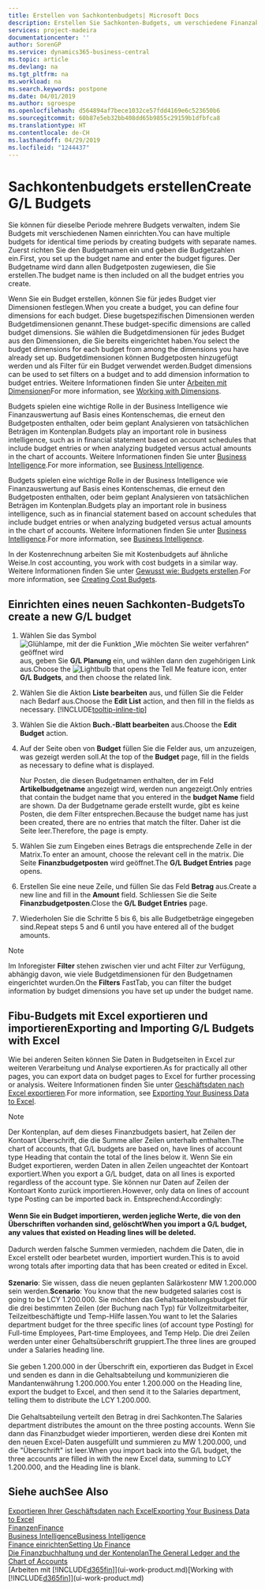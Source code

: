 ```yaml
---
title: Erstellen von Sachkontenbudgets| Microsoft Docs
description: Erstellen Sie Sachkonten-Budgets, um verschiedene Finanzaktivitäten zu prognostizieren und Dimensionen zu den einzelnen Intelligence-Zwecken zuzuordnen.
services: project-madeira
documentationcenter: ''
author: SorenGP
ms.service: dynamics365-business-central
ms.topic: article
ms.devlang: na
ms.tgt_pltfrm: na
ms.workload: na
ms.search.keywords: postpone
ms.date: 04/01/2019
ms.author: sgroespe
ms.openlocfilehash: d564894af7bece1032ce57fdd4169e6c523650b6
ms.sourcegitcommit: 60b87e5eb32bb408dd65b9855c29159b1dfbfca8
ms.translationtype: HT
ms.contentlocale: de-CH
ms.lasthandoff: 04/29/2019
ms.locfileid: "1244437"
---
```

# <a name="create-gl-budgets"></a><span data-ttu-id="9996b-103">Sachkontenbudgets erstellen</span><span class="sxs-lookup"><span data-stu-id="9996b-103">Create G/L Budgets</span></span>
<span data-ttu-id="9996b-104">Sie können für dieselbe Periode mehrere Budgets verwalten, indem Sie Budgets mit verschiedenen Namen einrichten.</span><span class="sxs-lookup"><span data-stu-id="9996b-104">You can have multiple budgets for identical time periods by creating budgets with separate names.</span></span> <span data-ttu-id="9996b-105">Zuerst richten Sie den Budgetnamen ein und geben die Budgetzahlen ein.</span><span class="sxs-lookup"><span data-stu-id="9996b-105">First, you set up the budget name and enter the budget figures.</span></span> <span data-ttu-id="9996b-106">Der Budgetname wird dann allen Budgetposten zugewiesen, die Sie erstellen.</span><span class="sxs-lookup"><span data-stu-id="9996b-106">The budget name is then included on all the budget entries you create.</span></span>  

 <span data-ttu-id="9996b-107">Wenn Sie ein Budget erstellen, können Sie für jedes Budget vier Dimensionen festlegen.</span><span class="sxs-lookup"><span data-stu-id="9996b-107">When you create a budget, you can define four dimensions for each budget.</span></span> <span data-ttu-id="9996b-108">Diese bugetspezifischen Dimensionen werden Budgetdimensionen genannt.</span><span class="sxs-lookup"><span data-stu-id="9996b-108">These budget-specific dimensions are called budget dimensions.</span></span> <span data-ttu-id="9996b-109">Sie wählen die Budgetdimensionen für jedes Budget aus den Dimensionen, die Sie bereits eingerichtet haben.</span><span class="sxs-lookup"><span data-stu-id="9996b-109">You select the budget dimensions for each budget from among the dimensions you have already set up.</span></span> <span data-ttu-id="9996b-110">Budgetdimensionen können Budgetposten hinzugefügt werden und als Filter für ein Budget verwendet werden.</span><span class="sxs-lookup"><span data-stu-id="9996b-110">Budget dimensions can be used to set filters on a budget and to add dimension information to budget entries.</span></span> <span data-ttu-id="9996b-111">Weitere Informationen finden Sie unter [Arbeiten mit Dimensionen](finance-dimensions.md)</span><span class="sxs-lookup"><span data-stu-id="9996b-111">For more information, see [Working with Dimensions](finance-dimensions.md).</span></span>

 <span data-ttu-id="9996b-112">Budgets spielen eine wichtige Rolle in der Business Intelligence wie Finanzauswertung auf Basis eines Kontenschemas, die erneut den Budgetposten enthalten, oder beim geplant Analysieren von tatsächlichen Beträgen im Kontenplan.</span><span class="sxs-lookup"><span data-stu-id="9996b-112">Budgets play an important role in business intelligence, such as in financial statement based on account schedules that include budget entries or when analyzing budgeted versus actual amounts in the chart of accounts.</span></span> <span data-ttu-id="9996b-113">Weitere Informationen finden Sie unter [Business Intelligence](bi.md).</span><span class="sxs-lookup"><span data-stu-id="9996b-113">For more information, see [Business Intelligence](bi.md).</span></span>

 <span data-ttu-id="9996b-114">Budgets spielen eine wichtige Rolle in der Business Intelligence wie Finanzauswertung auf Basis eines Kontenschemas, die erneut den Budgetposten enthalten, oder beim geplant Analysieren von tatsächlichen Beträgen im Kontenplan.</span><span class="sxs-lookup"><span data-stu-id="9996b-114">Budgets play an important role in business intelligence, such as in financial statement based on account schedules that include budget entries or when analyzing budgeted versus actual amounts in the chart of accounts.</span></span> <span data-ttu-id="9996b-115">Weitere Informationen finden Sie unter [Business Intelligence](bi.md).</span><span class="sxs-lookup"><span data-stu-id="9996b-115">For more information, see [Business Intelligence](bi.md).</span></span>

<span data-ttu-id="9996b-116">In der Kostenrechnung arbeiten Sie mit Kostenbudgets auf ähnliche Weise.</span><span class="sxs-lookup"><span data-stu-id="9996b-116">In cost accounting, you work with cost budgets in a similar way.</span></span> <span data-ttu-id="9996b-117">Weitere Informationen finden Sie unter [Gewusst wie: Budgets erstellen](finance-create-cost-budgets.md).</span><span class="sxs-lookup"><span data-stu-id="9996b-117">For more information, see [Creating Cost Budgets](finance-create-cost-budgets.md).</span></span>    

## <a name="to-create-a-new-gl-budget"></a><span data-ttu-id="9996b-118">Einrichten eines neuen Sachkonten-Budgets</span><span class="sxs-lookup"><span data-stu-id="9996b-118">To create a new G/L budget</span></span>  
1. <span data-ttu-id="9996b-119">Wählen Sie das Symbol ![Glühlampe, mit der die Funktion „Wie möchten Sie weiter verfahren“ geöffnet wird](media/ui-search/search_small.png "Wie möchten Sie weiter verfahren?") aus, geben Sie **G/L Planung** ein, und wählen dann den zugehörigen Link aus.</span><span class="sxs-lookup"><span data-stu-id="9996b-119">Choose the ![Lightbulb that opens the Tell Me feature](media/ui-search/search_small.png "Tell me what you want to do") icon, enter **G/L Budgets**, and then choose the related link.</span></span>  
2. <span data-ttu-id="9996b-120">Wählen Sie die Aktion **Liste bearbeiten** aus, und füllen Sie die Felder nach Bedarf aus.</span><span class="sxs-lookup"><span data-stu-id="9996b-120">Choose the **Edit List** action, and then fill in the fields as necessary.</span></span> [!INCLUDE[tooltip-inline-tip](includes/tooltip-inline-tip_md.md)]  
3. <span data-ttu-id="9996b-121">Wählen Sie die Aktion **Buch.-Blatt bearbeiten** aus.</span><span class="sxs-lookup"><span data-stu-id="9996b-121">Choose the **Edit Budget** action.</span></span>
4. <span data-ttu-id="9996b-122">Auf der Seite oben von **Budget** füllen Sie die Felder aus, um anzuzeigen, was gezeigt werden soll.</span><span class="sxs-lookup"><span data-stu-id="9996b-122">At the top of the **Budget** page, fill in the fields as necessary to define what is displayed.</span></span>  

    <span data-ttu-id="9996b-123">Nur Posten, die diesen Budgetnamen enthalten, der im Feld **Artikelbudgetname** angezeigt wird, werden nun angezeigt.</span><span class="sxs-lookup"><span data-stu-id="9996b-123">Only entries that contain the budget name that you entered in the **budget Name** field are shown.</span></span> <span data-ttu-id="9996b-124">Da der Budgetname gerade erstellt wurde, gibt es keine Posten, die dem Filter entsprechen.</span><span class="sxs-lookup"><span data-stu-id="9996b-124">Because the budget name has just been created, there are no entries that match the filter.</span></span> <span data-ttu-id="9996b-125">Daher ist die Seite leer.</span><span class="sxs-lookup"><span data-stu-id="9996b-125">Therefore, the page is empty.</span></span>  
5. <span data-ttu-id="9996b-126">Wählen Sie zum Eingeben eines Betrags die entsprechende Zelle in der Matrix.</span><span class="sxs-lookup"><span data-stu-id="9996b-126">To enter an amount, choose the relevant cell in the matrix.</span></span> <span data-ttu-id="9996b-127">Die Seite **Finanzbudgetposten** wird geöffnet.</span><span class="sxs-lookup"><span data-stu-id="9996b-127">The **G/L Budget Entries** page opens.</span></span>  
6. <span data-ttu-id="9996b-128">Erstellen Sie eine neue Zeile, und füllen Sie das Feld **Betrag** aus.</span><span class="sxs-lookup"><span data-stu-id="9996b-128">Create a new line and fill in the **Amount** field.</span></span> <span data-ttu-id="9996b-129">Schliessen Sie die Seite **Finanzbudgetposten**.</span><span class="sxs-lookup"><span data-stu-id="9996b-129">Close the **G/L Budget Entries** page.</span></span>  
7. <span data-ttu-id="9996b-130">Wiederholen Sie die Schritte 5 bis 6, bis alle Budgetbeträge eingegeben sind.</span><span class="sxs-lookup"><span data-stu-id="9996b-130">Repeat steps 5 and 6 until you have entered all of the budget amounts.</span></span>  

> [!NOTE]  
>  <span data-ttu-id="9996b-131">Im Inforegister  **Filter** stehen zwischen vier und acht Filter zur Verfügung, abhängig davon, wie viele  Budgetdimensionen für den Budgetnamen eingerichtet wurden.</span><span class="sxs-lookup"><span data-stu-id="9996b-131">On the **Filters** FastTab, you can filter the budget information by budget dimensions you have set up under the budget name.</span></span>

## <a name="exporting-and-importing-gl-budgets-with-excel"></a><span data-ttu-id="9996b-132">Fibu-Budgets mit Excel exportieren und importieren</span><span class="sxs-lookup"><span data-stu-id="9996b-132">Exporting and Importing G/L Budgets with Excel</span></span>
<span data-ttu-id="9996b-133">Wie bei anderen Seiten können Sie Daten in Budgetseiten in Excel zur weiteren Verarbeitung und Analyse exportieren.</span><span class="sxs-lookup"><span data-stu-id="9996b-133">As for practically all other pages, you can export data on budget pages to Excel for further processing or analysis.</span></span> <span data-ttu-id="9996b-134">Weitere Informationen finden Sie unter [Geschäftsdaten nach Excel exportieren](about-export-data.md).</span><span class="sxs-lookup"><span data-stu-id="9996b-134">For more information, see [Exporting Your Business Data to Excel](about-export-data.md).</span></span>

> [!NOTE]
> <span data-ttu-id="9996b-135">Der Kontenplan, auf dem dieses Finanzbudgets basiert, hat Zeilen der Kontoart Überschrift, die die Summe aller Zeilen unterhalb enthalten.</span><span class="sxs-lookup"><span data-stu-id="9996b-135">The chart of accounts, that G/L budgets are based on, have lines of account type Heading that contain the total of the lines below it.</span></span> <span data-ttu-id="9996b-136">Wenn Sie ein Budget  exportieren, werden Daten in allen Zeilen ungeachtet der Kontoart exportiert.</span><span class="sxs-lookup"><span data-stu-id="9996b-136">When you export a G/L budget, data on all lines is exported regardless of the account type.</span></span> <span data-ttu-id="9996b-137">Sie können nur Daten auf Zeilen der Kontoart Konto zurück importieren.</span><span class="sxs-lookup"><span data-stu-id="9996b-137">However, only data on lines of account type Posting can be imported back in.</span></span> <span data-ttu-id="9996b-138">Entsprechend:</span><span class="sxs-lookup"><span data-stu-id="9996b-138">Accordingly:</span></span> <br /><br /> <span data-ttu-id="9996b-139">**Wenn Sie ein Budget importieren, werden jegliche Werte, die von den Überschriften vorhanden sind, gelöscht**</span><span class="sxs-lookup"><span data-stu-id="9996b-139">**When you import a G/L budget, any values that existed on Heading lines will be deleted.**</span></span> <br /><br /> <span data-ttu-id="9996b-140">Dadurch werden falsche Summen vermieden, nachdem die Daten, die in Excel erstellt oder bearbetet wurden, importiert wurden.</span><span class="sxs-lookup"><span data-stu-id="9996b-140">This is to avoid wrong totals after importing data that has been created or edited in Excel.</span></span><br /><br /> <span data-ttu-id="9996b-141">**Szenario**: Sie wissen, dass die neuen geplanten Salärkostenr MW 1.200.000 sein werden.</span><span class="sxs-lookup"><span data-stu-id="9996b-141">**Scenario**: You know that the new budgeted salaries cost is going to be LCY 1.200.000.</span></span> <span data-ttu-id="9996b-142">Sie möchten das Gehaltsabteilungsbudget für die drei bestimmten Zeilen (der Buchung nach Typ) für Vollzeitmitarbeiter, Teilzeitbeschäftigte und Temp-Hilfe lassen.</span><span class="sxs-lookup"><span data-stu-id="9996b-142">You want to let the Salaries department budget for the three specific lines (of account type Posting) for Full-time Employees, Part-time Employees, and Temp Help.</span></span> <span data-ttu-id="9996b-143">Die drei Zeilen werden unter einer Gehaltsüberschrift gruppiert.</span><span class="sxs-lookup"><span data-stu-id="9996b-143">The three lines are grouped under a Salaries heading line.</span></span><br /><br /><span data-ttu-id="9996b-144">Sie geben 1.200.000 in der Überschrift ein, exportieren das Budget in Excel und senden es dann in die Gehaltsabteilung und kommunizieren die Mandantenwährung 1.200.000.</span><span class="sxs-lookup"><span data-stu-id="9996b-144">You enter 1.200.000 on the Heading line, export the budget to Excel, and then send it to the Salaries department, telling them to distribute the LCY 1.200.000.</span></span><br /><br /> <span data-ttu-id="9996b-145">Die Gehaltsabteilung verteilt den Betrag in drei Sachkonten.</span><span class="sxs-lookup"><span data-stu-id="9996b-145">The Salaries department distributes the amount on the three posting accounts.</span></span> <span data-ttu-id="9996b-146">Wenn Sie dann das Finanzbudget wieder importieren, werden diese drei Konten mit den neuen Excel-Daten ausgefüllt und summieren zu MW 1.200.000, und die "Überschrift" ist leer.</span><span class="sxs-lookup"><span data-stu-id="9996b-146">When you import back into the G/L budget, the three accounts are filled in with the new Excel data, summing to LCY 1.200.000, and the Heading line is blank.</span></span>

## <a name="see-also"></a><span data-ttu-id="9996b-147">Siehe auch</span><span class="sxs-lookup"><span data-stu-id="9996b-147">See Also</span></span>
[<span data-ttu-id="9996b-148">Exportieren Ihrer Geschäftsdaten nach Excel</span><span class="sxs-lookup"><span data-stu-id="9996b-148">Exporting Your Business Data to Excel</span></span>](about-export-data.md)  
[<span data-ttu-id="9996b-149">Finanzen</span><span class="sxs-lookup"><span data-stu-id="9996b-149">Finance</span></span>](finance.md)  
[<span data-ttu-id="9996b-150">Business Intelligence</span><span class="sxs-lookup"><span data-stu-id="9996b-150">Business Intelligence</span></span>](bi.md)  
[<span data-ttu-id="9996b-151">Finance einrichten</span><span class="sxs-lookup"><span data-stu-id="9996b-151">Setting Up Finance</span></span>](finance-setup-finance.md)  
[<span data-ttu-id="9996b-152">Die Finanzbuchhaltung und der Kontenplan</span><span class="sxs-lookup"><span data-stu-id="9996b-152">The General Ledger and the Chart of Accounts</span></span>](finance-general-ledger.md)  
<span data-ttu-id="9996b-153">[Arbeiten mit [!INCLUDE[d365fin](includes/d365fin_md.md)]](ui-work-product.md)</span><span class="sxs-lookup"><span data-stu-id="9996b-153">[Working with [!INCLUDE[d365fin](includes/d365fin_md.md)]](ui-work-product.md)</span></span>  
